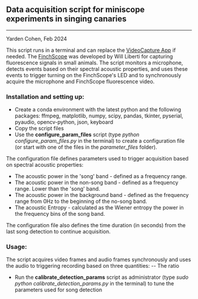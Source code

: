 ## Data acquisition script for miniscope experiments in singing canaries
-------------------------------------------------------------------------
Yarden Cohen, Feb 2024

This script runs in a terminal and can replace the [VideoCapture App](https://github.com/gardner-lab/video-capture) if needed. 
The [FinchScope](https://github.com/gardner-lab/FinchScope) was developed by Will Liberti for capturing fluorescence signals in small animals.
The script monitors a microphone, detects events based on their spectral acoustic properties, and uses these events to trigger turning on the FinchScope's 
LED and to synchronously acquire the microphone and FinchScope fluorescence video. 

### Installation and setting up:
- Create a conda environment with the latest python and the following packages:
ffmpeg, matplotlib, numpy, scipy, pandas, tkinter, pyserial, pyaudio, opencv-python, json, keyboard
- Copy the script files
- Use the **configure_param_files** script (type *python configure_param_files.py* in the terminal) to create a configuration file (or start with one of the files in the *parameter_files* folder).

The configuration file defines parameters used to trigger acquisition based on spectral acoustic properties:
  * The acoustic power in the 'song' band - defined as a frequency range.
  * The acoustic power in the non-song band - defined as a frequency range. Lower than the 'song' band.
  * The acoustic power in the background band - defined as the frequency range from 0Hz to the beginning of the no-song band.
  * The acoustic Entropy - calculated as the Wiener entropy the power in the frequency bins of the song band.

The configuration file also defines the time duration (in seconds) from the last song detection to continue acquisition.

### Usage:
The script acquires video frames and audio frames synchronously and uses the audio to triggering recording based on three quantities:
-- The ratio 
- Run the **calibrate_detection_params** script as administrator (type *sudo python calibrate_detection_params.py* in the terminal) to tune the parameters used for song detection

